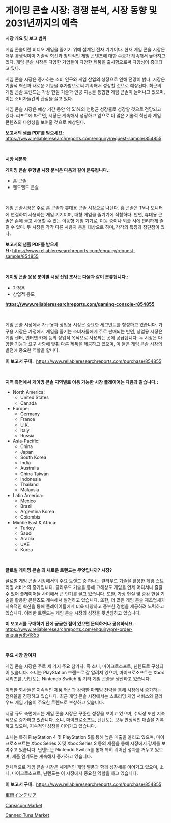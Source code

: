 <p><h1>게이밍 콘솔 시장: 경쟁 분석, 시장 동향 및 2031년까지의 예측</h1></p><p><strong>시장 개요 및 보고 범위</strong></p>
<p><p>게임 콘솔이란 비디오 게임을 즐기기 위해 설계된 전자 기기이다. 현재 게임 콘솔 시장은 매우 경쟁적이며 기술적 혁신과 창의적인 게임 콘텐츠에 대한 수요가 계속해서 높아지고 있다. 게임 콘솔 시장은 다양한 기업들이 다양한 제품을 출시함으로써 다양성이 증대되고 있다.</p><p>게임 콘솔 시장은 증가하는 소비 인구와 게임 산업의 성장으로 인해 전망이 밝다. 시장은 기술적 혁신과 새로운 기능을 추가함으로써 계속해서 성장할 것으로 예상된다. 최근의 게임 콘솔 트렌드는 가상 현실 기술과 인공 지능을 통합한 게임 콘솔이 늘어나고 있으며, 이는 소비자들간의 관심을 끌고 있다.</p><p>게임 콘솔 시장은 예상 기간 동안 약 5.1%의 연평균 성장률로 성장할 것으로 전망되고 있다. 리포트에 따르면, 시장은 계속해서 성장하고 앞으로 더 많은 기술적 혁신과 게임 콘텐츠의 다양성을 보여줄 것으로 예상된다.</p></p>
<p><strong>보고서의 샘플 PDF를 받으세요:</strong> <a href="https://www.reliableresearchreports.com/enquiry/request-sample/854855">https://www.reliableresearchreports.com/enquiry/request-sample/854855</a></p>
<p>&nbsp;</p>
<p><strong>시장 세분화</strong></p>
<p><strong>게이밍 콘솔 유형별 시장 분석은 다음과 같이 분류됩니다.:</strong></p>
<p><ul><li>홈 콘솔</li><li>핸드헬드 콘솔</li></ul></p>
<p>&nbsp;</p>
<p><p>게임 콘솔시장은 주로 홈 콘솔과 휴대용 콘솔 시장으로 나뉜다. 홈 콘솔은 TV나 모니터에 연결하여 사용하는 게임 기기이며, 대형 게임을 즐기기에 적합하다. 반면, 휴대용 콘솔은 손에 들고 사용할 수 있는 이동형 게임 기기로, 이동 중이나 외출 시에 편리하게 즐길 수 있다. 두 시장은 각각 다른 사용자 층을 대상으로 하며, 각각의 특징과 장단점이 있다.</p></p>
<p><strong>보고서의 샘플 PDF를 받으세요:</strong>&nbsp;<a href="https://www.reliableresearchreports.com/enquiry/request-sample/854855">https://www.reliableresearchreports.com/enquiry/request-sample/854855</a></p>
<p>&nbsp;</p>
<p><strong> 게이밍 콘솔 응용 분야별 시장 산업 조사는 다음과 같이 분류됩니다.:</strong></p>
<p><ul><li>가정용</li><li>상업적 용도</li></ul></p>
<p><strong><a href="https://www.reliableresearchreports.com/gaming-console-r854855">https://www.reliableresearchreports.com/gaming-console-r854855</a></strong></p>
<p>&nbsp;</p>
<p><p>게임 콘솔 시장에서 가구용과 상업용 시장은 중요한 세그먼트를 형성하고 있습니다. 가구용 시장은 가정에서 게임을 즐기는 소비자들에게 주로 판매되는 반면, 상업용 시장은 게임 센터, 인터넷 카페 등의 상업적 목적으로 사용되는 곳에 공급됩니다. 두 시장은 다양한 기능과 요구 사항에 맞춰 다른 제품을 제공하고 있으며, 이 둘은 게임 콘솔 시장의 발전에 중요한 역할을 합니다.</p></p>
<p><strong>이 보고서 구매:</strong>&nbsp; <a href="https://www.reliableresearchreports.com/purchase/854855">https://www.reliableresearchreports.com/purchase/854855</a></p>
<p>&nbsp;</p>
<p><strong>지역 측면에서 게이밍 콘솔 지역별로 이용 가능한 시장 플레이어는 다음과 같습니다.:</strong></p>
<p><ul>
    <li>
        North America:
        <ul>
            <li>United States</li>
            <li>Canada</li>
        </ul>
    </li>
    <li>
        Europe:
        <ul>
            <li>Germany</li>
            <li>France</li>
            <li>U.K.</li>
            <li>Italy</li>
            <li>Russia</li>
        </ul>
    </li>
    <li>
        Asia-Pacific:
        <ul>
            <li>China</li>
            <li>Japan</li>
            <li>South Korea</li>
            <li>India</li>
            <li>Australia</li>
            <li>China Taiwan</li>
            <li>Indonesia</li>
            <li>Thailand</li>
            <li>Malaysia</li>
        </ul>
    </li>
    <li>
        Latin America:
        <ul>
            <li>Mexico</li>
            <li>Brazil</li>
            <li>Argentina Korea</li>
            <li>Colombia</li>
        </ul>
    </li>
    <li>
        Middle East & Africa:
        <ul>
            <li>Turkey</li>
            <li>Saudi</li>
            <li>Arabia</li>
            <li>UAE</li>
            <li>Korea</li>
        </ul>
    </li>
    </ul></p>
<p>&nbsp;</p>
<p><strong>글로벌 게이밍 콘솔 의 새로운 트렌드는 무엇입니까? 시장?</strong></p>
<p><p>글로벌 게임 콘솔 시장에서의 주요 트렌드 중 하나는 클라우드 기술을 활용한 게임 스트리밍 서비스의 증가입니다. 클라우드 기술을 통해 고해상도 게임을 언제 어디서나 즐길 수 있어 플레이어들 사이에서 큰 인기를 끌고 있습니다. 또한, 가상 현실 및 증강 현실 기술을 활용한 콘텐츠도 계속해서 발전하고 있습니다. 또한, 더 많은 게임 콘솔 제조업체가 지속적인 혁신을 통해 플레이어들에게 더욱 다양하고 풍부한 경험을 제공하려 노력하고 있습니다. 이러한 트렌드는 게임 콘솔 시장의 성장을 뒷받침하고 있습니다.</p></p>
<p><strong>이 보고서를 구매하기 전에 궁금한 점이 있으면 문의하거나 공유하세요.</strong>- <a href="https://www.reliableresearchreports.com/enquiry/pre-order-enquiry/854855">https://www.reliableresearchreports.com/enquiry/pre-order-enquiry/854855</a></p>
<p>&nbsp;</p>
<p><strong>주요 시장 참여자</strong></p>
<p><p>게임 콘솔 시장은 주로 세 가지 주요 참가자, 즉 소니, 마이크로소프트, 닌텐도로 구성되어 있습니다. 소니는 PlayStation 브랜드로 잘 알려져 있으며, 마이크로소프트는 Xbox 시리즈를, 닌텐도는 Nintendo Switch 및 기타 게임 콘솔을 생산하고 있습니다.</p><p>이러한 회사들은 지속적인 제품 혁신과 강력한 마케팅 전략을 통해 시장에서 증가하는 점유율을 경쟁하고 있습니다. 최근 게임 콘솔 시장에서는 스트리밍 게임 서비스와 클라우드 게임 기술이 주요한 트렌드로 부상하고 있습니다.</p><p>시장 규모 측면에서는 게임 콘솔 시장은 꾸준한 성장을 보이고 있으며, 수익성 또한 지속적으로 증가하고 있습니다. 소니, 마이크로소프트, 닌텐도는 모두 안정적인 매출을 기록하고 있으며, 지속적인 성장을 이어가고 있습니다.</p><p>소니는 특히 PlayStation 4 및 PlayStation 5를 통해 높은 매출을 올리고 있으며, 마이크로소프트는 Xbox Series X 및 Xbox Series S 등의 제품을 통해 시장에서 강세를 보여주고 있습니다. 닌텐도는 Nintendo Switch를 통해 특히 뛰어난 성과를 거두고 있으며, 제품 인기도는 계속해서 증가하고 있습니다.</p><p>전체적으로 게임 콘솔 시장은 세계적인 게임 열풍과 함께 성장세를 이어가고 있으며, 소니, 마이크로소프트, 닌텐도는 이 시장에서 중요한 역할을 하고 있습니다.</p></p>
<p><strong>이 보고서 구매:</strong>&nbsp;&nbsp;<a href="https://www.reliableresearchreports.com/purchase/854855">https://www.reliableresearchreports.com/purchase/854855</a></p>
<p><p><a href="https://github.com/CloydAbbott2023/Market-Research-Report-List-1/blob/main/114638717986.md">車両インテリア</a></p><p><a href="https://github.com/arionmp/Market-Research-Report-List-2/blob/main/capsicum-market.md">Capsicum Market</a></p><p><a href="https://github.com/markusgodoy/Market-Research-Report-List-2/blob/main/canned-tuna-market.md">Canned Tuna Market</a></p></p>